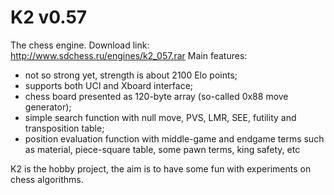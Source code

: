 K2 v0.57
==
The chess engine.
Download link: http://www.sdchess.ru/engines/k2_057.rar
Main features:
- not so strong yet, strength is about 2100 Elo points;
- supports both UCI and Xboard interface;
- chess board presented as 120-byte array (so-called 0x88 move generator);
- simple search function with null move, PVS, LMR, SEE, futility and transposition table;
- position evaluation function with middle-game and endgame terms such as material,
  piece-square table, some pawn terms, king safety, etc

K2 is the hobby project, the aim is to have some fun with experiments on chess algorithms.
